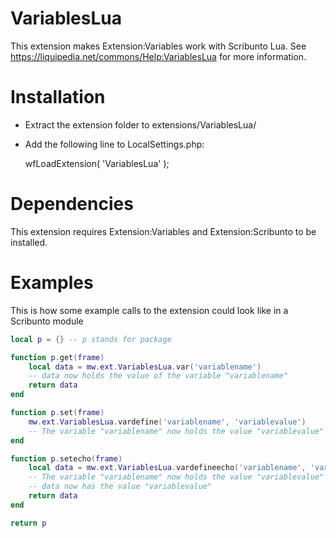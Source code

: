 VariablesLua
============

This extension makes Extension:Variables work with Scribunto Lua. See https://liquipedia.net/commons/Help:VariablesLua for more information.

Installation
============
* Extract the extension folder to extensions/VariablesLua/
* Add the following line to LocalSettings.php:

	wfLoadExtension( 'VariablesLua' );

Dependencies
============
This extension requires Extension:Variables and Extension:Scribunto to be installed.

Examples
========
This is how some example calls to the extension could look like in a Scribunto module
```lua
local p = {} -- p stands for package

function p.get(frame)
	local data = mw.ext.VariablesLua.var('variablename')
	-- data now holds the value of the variable "variablename"
	return data
end

function p.set(frame)
	mw.ext.VariablesLua.vardefine('variablename', 'variablevalue')
	-- The variable "variablename" now holds the value "variablevalue"
end

function p.setecho(frame)
	local data = mw.ext.VariablesLua.vardefineecho('variablename', 'variablevalue')
	-- The variable "variablename" now holds the value "variablevalue"
	-- data now has the value "variablevalue"
	return data
end

return p
```
